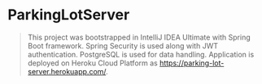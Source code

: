 # ParkingLotServer

>This project was bootstrapped in IntelliJ IDEA Ultimate with Spring Boot framework. Spring Security is used along with JWT authentication. PostgreSQL is used for data handling.
>Application is deployed on Heroku Cloud Platform as https://parking-lot-server.herokuapp.com/.
